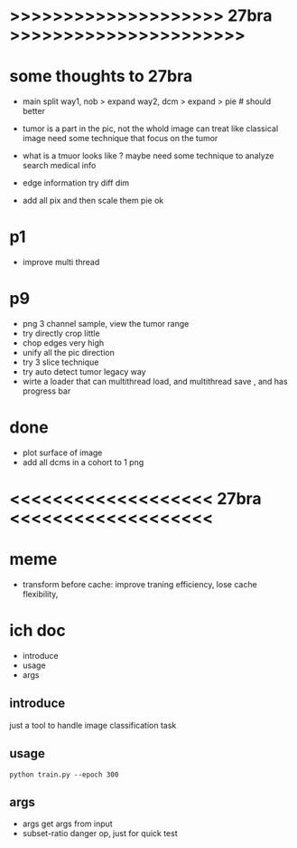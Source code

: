 




# >>>>>>>>>>>>>>>>>>>>  27bra >>>>>>>>>>>>>>>>>>>>>>

 
# some thoughts to 27bra

- main split
way1, nob > expand
way2, dcm > expand > pie  # should better 
 
- tumor is a part in the pic, not the whold image can treat like classical image
need some technique that focus on the tumor
- what is a tmuor looks like ?  maybe need some technique to analyze 
search medical info
- edge information 
try diff dim 
- add all pix and then scale them 
pie ok 


# p1
- improve multi thread

# p9
- png 3 channel sample, view the tumor range 
- try directly crop little 
- chop edges very high
- unify all the pic direction 
- try 3 slice technique
- try auto detect tumor legacy way 
- wirte a loader that can multithread load, and multithread save , and has progress bar 


# done
-  plot surface of image 
- add all dcms in a cohort to 1 png












# <<<<<<<<<<<<<<<<<<<  27bra  <<<<<<<<<<<<<<<<<<<  

# meme
- transform before cache: improve traning efficiency, lose cache flexibility, 









# ich doc
- introduce
- usage
- args


## introduce
just a tool to handle image classification task


## usage
```
python train.py --epoch 300
```


## args
- args
get args from input
- subset-ratio
danger op, just for quick test 




